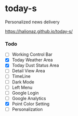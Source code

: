 # today-s
Personalized news delivery

https://halionaz.github.io/today-s/

### Todo
- [ ] Working Control Bar
- [X] Today Weather Area
- [X] Today Dust Status Area
- [ ] Detail View Area
- [ ] TimeLine
- [ ] Dark Mode
- [ ] Left Menu
- [ ] Google Login
- [ ] Google Analytics
- [X] Point Color Setting
- [ ] Personalization